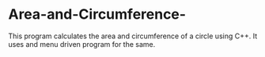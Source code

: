 # Area-and-Circumference-
This program calculates the area and circumference of a circle using C++. It uses and menu driven program for the same.
